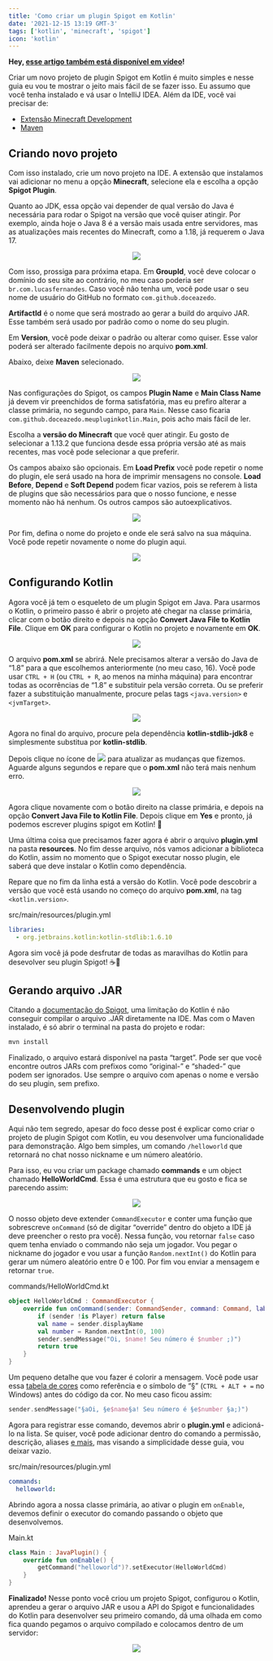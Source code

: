 ```yaml
---
title: 'Como criar um plugin Spigot em Kotlin'
date: '2021-12-15 13:19 GMT-3'
tags: ['kotlin', 'minecraft', 'spigot']
icon: 'kotlin'
---
```


**Hey, [esse artigo também está disponível em vídeo](https://youtube.com/watch?v=yBa03w6Nk08)!**

Criar um novo projeto de plugin Spigot em Kotlin é muito simples e nesse guia eu vou te mostrar o jeito mais fácil de se fazer isso. Eu assumo que você tenha instalado e vá usar o IntelliJ IDEA. Além da IDE, você vai precisar de:

- [Extensão Minecraft Development](https://plugins.jetbrains.com/plugin/8327-minecraft-development)
- [Maven](https://maven.apache.org/download.cgi)

## Criando novo projeto

Com isso instalado, crie um novo projeto na IDE. A extensão que instalamos vai adicionar no menu a opção **Minecraft**, selecione ela e escolha a opção **Spigot Plugin**.

Quanto ao JDK, essa opção vai depender de qual versão do Java é necessária para rodar o Spigot na versão que você quiser atingir. Por exemplo, ainda hoje o Java 8 é a versão mais usada entre servidores, mas as atualizações mais recentes do Minecraft, como a 1.18, já requerem o Java 17.

<p align="center">
  <img src="/img/spigot-plugin-new-project.png">
</p>

Com isso, prossiga para próxima etapa. Em **GroupId**, você deve colocar o domínio do seu site ao contrário, no meu caso poderia ser `br.com.lucasfernandes`. Caso você não tenha um, você pode usar o seu nome de usuário do GitHub no formato `com.github.doceazedo`.

**ArtifactId** é o nome que será mostrado ao gerar a build do arquivo JAR. Esse também será usado por padrão como o nome do seu plugin.

Em **Version**, você pode deixar o padrão ou alterar como quiser. Esse valor poderá ser alterado facilmente depois no arquivo **pom.xml**.

Abaixo, deixe **Maven** selecionado.

<p align="center">
  <img src="/img/spigot-plugin-build-settings.png">
</p>

Nas configurações do Spigot, os campos **Plugin Name** e **Main Class Name** já devem vir preenchidos de forma satisfatória, mas eu prefiro alterar a classe primária, no segundo campo, para `Main`. Nesse caso ficaria `com.github.doceazedo.meupluginkotlin.Main`, pois acho mais fácil de ler.

Escolha a **versão do Minecraft** que você quer atingir. Eu gosto de selecionar a 1.13.2 que funciona desde essa própria versão até as mais recentes, mas você pode selecionar a que preferir.

Os campos abaixo são opcionais. Em **Load Prefix** você pode repetir o nome do plugin, ele será usado na hora de imprimir mensagens no console. **Load Before**, **Depend** e **Soft Depend** podem ficar vazios, pois se referem à lista de plugins que são necessários para que o nosso funcione, e nesse momento não há nenhum. Os outros campos são autoexplicativos.

<p align="center">
  <img src="/img/spigot-plugin-spigot-settings.png">
</p>

Por fim, defina o nome do projeto e onde ele será salvo na sua máquina. Você pode repetir novamente o nome do plugin aqui.

<p align="center">
  <img src="/img/spigot-plugin-project-name.png">
</p>

## Configurando Kotlin

Agora você já tem o esqueleto de um plugin Spigot em Java. Para usarmos o Kotlin, o primeiro passo é abrir o projeto até chegar na classe primária, clicar com o botão direito e depois na opção **Convert Java File to Kotlin File**. Clique em **OK** para configurar o Kotlin no projeto e novamente em **OK**.

<p align="center">
  <img src="/img/spigot-plugin-convert.png">
</p>

O arquivo **pom.xml** se abrirá. Nele precisamos alterar a versão do Java de “1.8” para a que escolhemos anteriormente (no meu caso, 16). Você pode usar `CTRL + H` (ou `CTRL + R`, ao menos na minha máquina) para encontrar todas as ocorrências de “1.8” e substituir pela versão correta. Ou se preferir fazer a substituição manualmente, procure pelas tags `<java.version>` e `<jvmTarget>`.

<p align="center">
  <img src="/img/spigot-plugin-java-version.gif">
</p>

Agora no final do arquivo, procure pela dependência **kotlin-stdlib-jdk8** e simplesmente substitua por **kotlin-stdlib**.

Depois clique no ícone de <img src="/img/spigot-plugin-maven-icon.png" class="inline"> para atualizar as mudanças que fizemos. Aguarde alguns segundos e repare que o **pom.xml** não terá mais nenhum erro.

<p align="center">
  <img src="/img/spigot-plugin-kotlin-stdlib.gif">
</p>

Agora clique novamente com o botão direito na classe primária, e depois na opção **Convert Java File to Kotlin File**. Depois clique em **Yes** e pronto, já podemos escrever plugins spigot em Kotlin! 🥳

Uma última coisa que precisamos fazer agora é abrir o arquivo **plugin.yml** na pasta **resources**. No fim desse arquivo, nós vamos adicionar a biblioteca do Kotlin, assim no momento que o Spigot executar nosso plugin, ele saberá que deve instalar o Kotlin como dependência.

Repare que no fim da linha está a versão do Kotlin. Você pode descobrir a versão que você está usando no começo do arquivo **pom.xml**, na tag `<kotlin.version>`.

<p class="file-title">src/main/resources/plugin.yml</p>

```yml
libraries:
  - org.jetbrains.kotlin:kotlin-stdlib:1.6.10
```

Agora sim você já pode desfrutar de todas as maravilhas do Kotlin para desevolver seu plugin Spigot! ☕🎉

## Gerando arquivo .JAR

Citando a [documentação do Spigot](https://spigotmc.org/wiki/how-to-use-kotlin-in-your-plugins), uma limitação do Kotlin é não conseguir compilar o arquivo .JAR diretamente na IDE. Mas com o Maven instalado, é só abrir o terminal na pasta do projeto e rodar:

```bash
mvn install
```

Finalizado, o arquivo estará disponível na pasta “target”. Pode ser que você encontre outros JARs com prefixos como “original-” e “shaded-” que podem ser ignorados. Use sempre o arquivo com apenas o nome e versão do seu plugin, sem prefixo.

## Desenvolvendo plugin

Aqui não tem segredo, apesar do foco desse post é explicar como criar o projeto de plugin Spigot com Kotlin, eu vou desenvolver uma funcionalidade para demonstração. Algo bem simples, um comando `/helloworld` que retornará no chat nosso nickname e um número aleatório.

Para isso, eu vou criar um package chamado **commands** e um object chamado **HelloWorldCmd**. Essa é uma estrutura que eu gosto e fica se parecendo assim:

<p align="center">
  <img src="/img/spigot-plugin-structure.png">
</p>

O nosso objeto deve extender `CommandExecutor` e conter uma função que sobrescreve `onCommand` (só de digitar “override” dentro do objeto a IDE já deve preencher o resto pra você). Nessa função, vou retornar `false` caso quem tenha enviado o commando não seja um jogador. Vou pegar o nickname do jogador e vou usar a função `Random.nextInt()` do Kotlin para gerar um número aleatório entre 0 e 100. Por fim vou enviar a mensagem e retornar `true`.

<p class="file-title">commands/HelloWorldCmd.kt</p>

```kotlin
object HelloWorldCmd : CommandExecutor {
    override fun onCommand(sender: CommandSender, command: Command, label: String, args: Array<out String>): Boolean {
        if (sender !is Player) return false
        val name = sender.displayName
        val number = Random.nextInt(0, 100)
        sender.sendMessage("Oi, $name! Seu número é $number ;)")
        return true
    }
}
```

Um pequeno detalhe que vou fazer é colorir a mensagem. Você pode usar essa [tabela de cores](https://wiki.ess3.net/mc) como referência e o símbolo de “§” (`CTRL + ALT + =` no Windows) antes do código da cor. No meu caso ficou assim:

```kotlin
sender.sendMessage("§aOi, §e$name§a! Seu número é §e$number §a;)")
```

Agora para registrar esse comando, devemos abrir o **plugin.yml** e adicioná-lo na lista. Se quiser, você pode adicionar dentro do comando a permissão, descrição, aliases [e mais](https://spigotmc.org/wiki/plugin-yml/#commands), mas visando a simplicidade desse guia, vou deixar vazio.

<p class="file-title">src/main/resources/plugin.yml</p>

```yml
commands:
  helloworld:
```

Abrindo agora a nossa classe primária, ao ativar o plugin em `onEnable`, devemos definir o executor do comando passando o objeto que desenvolvemos.

<p class="file-title">Main.kt</p>

```kotlin
class Main : JavaPlugin() {
    override fun onEnable() {
        getCommand("helloworld")?.setExecutor(HelloWorldCmd)
    }
}
```

**Finalizado!** Nesse ponto você criou um projeto Spigot, configurou o Kotlin, aprendeu a gerar o arquivo JAR e usou a API do Spigot e funcionalidades do Kotlin para desenvolver seu primeiro comando, dá uma olhada em como fica quando pegamos o arquivo compilado e colocamos dentro de um servidor:

<p align="center">
  <img src="/img/spigot-plugin-result.gif">
</p>
